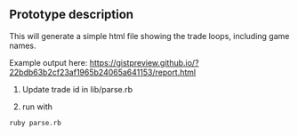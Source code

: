 

## Prototype description

This will generate a simple html file showing the trade loops, including game names.

Example output here: https://gistpreview.github.io/?22bdb63b2cf23af1965b24065a641153/report.html

1) Update trade id in lib/parse.rb 

2) run with
```
ruby parse.rb
```
